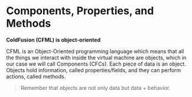 # Components, Properties, and Methods

**ColdFusion (CFML) is object-oriented**

CFML is an Object-Oriented programming language which means that all the things we interact with inside the virtual machine are objects, which in our case we will call Components (CFCs). Each piece of data is an object. Objects hold information, called properties/fields, and they can perform actions, called methods.

> Remember that objects are not only data but data + behavior.

